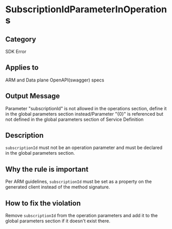 # SubscriptionIdParameterInOperations

## Category

SDK Error

## Applies to

ARM and Data plane OpenAPI(swagger) specs

## Output Message

Parameter "subscriptionId" is not allowed in the operations section, define it in the global parameters section instead/Parameter "{0}" is referenced but not defined in the global parameters section of Service Definition

## Description

`subscriptionId` must not be an operation parameter and must be declared in the global parameters section.

## Why the rule is important

Per ARM guidelines, `subscriptionId` must be set as a property on the generated client instead of the method signature.

## How to fix the violation

Remove `subscriptionId` from the operation parameters and add it to the global parameters section if it doesn't exist there.
